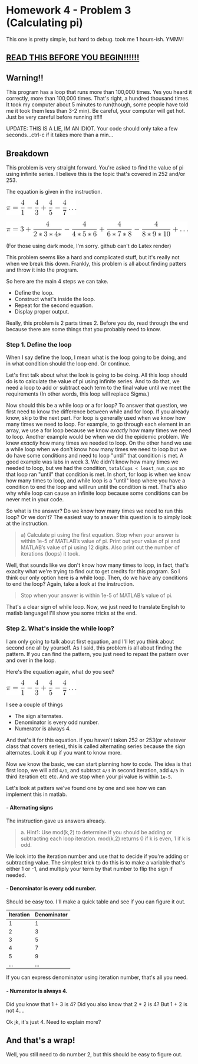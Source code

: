 # Homework 4 - Problem 3 (Calculating pi)
This one is pretty simple, but hard to debug.
took me 1 hours-ish. YMMV! 

**[READ THIS BEFORE YOU BEGIN!!!!!!](https://github.com/RyoTakei/Matlab-Class)**
-

## Warning!!
This program has a loop that runs more than 100,000 times. Yes you heard it correctly, 
more than 100,000 times. That's right, a hundred thousand times. It took my computer 
about 5 minutes to run(though, some people have told me it took them less than 3-2 min). Be careful, your computer will get hot. Just be very careful
before running it!!!!

UPDATE: THIS IS A LIE, IM AN IDIOT. Your code should only take a few seconds...ctrl-c if it takes more than a min...

## Breakdown
This problem is very straight forward. You're asked to find the value of pi
using infinite series. I believe this is the topic that's covered in 252 and/or 253. 

The equation is given in the instruction. 

![first equation](../../img/equation1.jpg)

![second equation](../../img/equation2.jpg)

(For those using dark mode, I'm sorry. github can't do Latex render)

This problem seems like a hard and complicated stuff, but it's really not when we break 
this down. Frankly, this problem is all about finding patters and throw it into the program.

So here are the main 4 steps we can take.

- Define the loop. 
- Construct what's inside the loop.
- Repeat for the second equation.
- Display proper output.

Really, this problem is 2 parts times 2. Before you do, read through the end because there are
some things that you probably need to know.

### Step 1. Define the loop
When I say define the loop, I mean what is the loop going to be doing, and in what condition 
should the loop end. Or continue. 

Let's first talk about what the look is going to be doing. All this loop should do is to calculate
the value of pi using infinite series. And to do that, we need a loop to add or subtract each term
to the final value until we meet the requirements (In other words, this loop will replace Sigma.)

Now should this be a while loop or a for loop? To answer that question, we first need to know the 
difference between while and for loop. If you already know, skip to the next part. For loop is generally
used when we know how many times we need to loop. For example, to go through each element in an array,
we use a for loop because we know *exactly* how many times we need to loop. Another example would be
when we did the epidemic problem. We knew *exactly* how many times we needed to loop. On the other hand
we use a while loop when we don't know how many times we need to loop but we do have some conditions 
and need to loop "until" that condition is met. A good example was labs in week 3. We didn't know 
how many times we needed to loop, but we had the condition, `totalCups < least_num_cups` so that 
loop ran "until" that condition is met. In short, for loop is when we know how many times to loop,
and while loop is a "until" loop where you have a condition to end the loop and will run until the 
condition is met. That's also why while loop can cause an infinite loop because some conditions can be 
never met in your code. 

So what is the answer? Do we know how many times we need to run this loop? Or we don't? The 
easiest way to answer this question is to simply look at the instruction. 

>a)	Calculate pi using the first equation. Stop when your answer is within 1e-5 of MATLAB’s value of pi. 
> Print out your value of pi and MATLAB’s value of pi using 12 digits. 
> Also print out the number of iterations (loops) it took. 

Well, that sounds like we don't know how many times to loop, in fact, that's exaclty what we're trying to
find out to get credits for this program. So I think our only option here is a while loop. Then, do we 
have any conditions to end the loop? Again, take a look at the instruction. 

>Stop when your answer is within 1e-5 of MATLAB’s value of pi.

That's a clear sign of while loop. Now, we just need to translate English to matlab language! 
I'll show you some tricks at the end. 

### Step 2. What's inside the while loop?
I am only going to talk about first equation, and I'll let you think about second one all by yourself. 
As I said, this problem is all about finding the pattern. If you can find the pattern, you just need to 
repast the pattern over and over in the loop. 

Here's the equation again, what do you see? 

![first equation](../../img/equation1.jpg)

I see a couple of things
- The sign alternates. 
- Denominator is every odd number.
- Numerator is always 4.

And that's it for this equation. if you haven't taken 252 or 253(or whatever class that covers series), 
this is called alternating series because the sign alternates. Look it up if you want to know more. 

Now we know the basic, we can start planning how to code. The idea is that first loop, we will add  `4/1`,
and subtract `4/3` in second iteration, add `4/5` in third iteration etc etc. And we stop when your pi 
value is within `1e-5`. 

Let's look at patters we've found one by one and see how we can implement this in matlab.

#### - Alternating signs


The instruction gave us answers already. 

>a.	Hint1: Use mod(k,2) to determine if you should be adding or subtracting each loop iteration. 
> mod(k,2) returns 0 if k is even, 1 if k is odd. 

We look into the iteration number and use that to decide if you're adding or subtracting value.
The simplest trick to do this is to make a variable that's either 1 or -1, and multiply your term
by that number to flip the sign if needed. 

#### - Denominator is every odd number.

Should be easy too. I'll make a quick table and see if you can figure it out.

Iteration | Denominator |
------------ | ---------------------
1 | 1 |
2 | 3 |
3 | 5 |
4 | 7 |
5 | 9 |
...| ...|

If you can express denominator using iteration number, that's all you need. 

#### - Numerator is always 4. 
Did you know that 1 + 3 is 4? Did you also know that 2 * 2 is 4? But 1 + 2 is not 4....

Ok jk, it's just 4. Need to explain more? 

## And that's a wrap! 
Well, you still need to do number 2, but this should be easy to figure out. 
